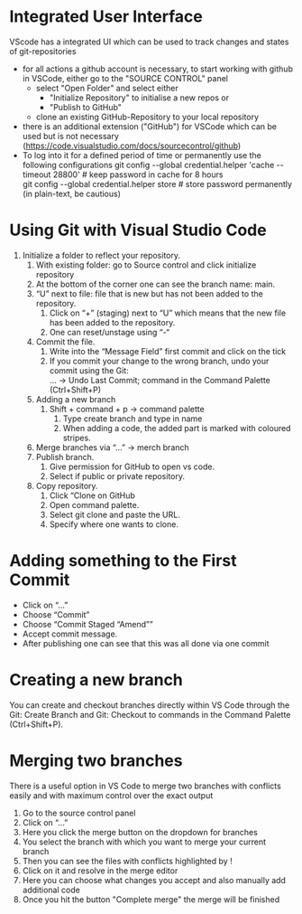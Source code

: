 # Integrated User Interface 
VScode has a integrated UI which can be used to track changes and states of git-repositories 
* for all actions a github account is necessary, to start working with github in VSCode, either go to the "SOURCE CONTROL" panel  
    * select "Open Folder" and select either 
        * "Initialize Repository" to initialise a new repos or 
        * "Publish to GitHub"  
    * clone an existing GitHub-Repository to your local repository  
* there is an additional extension ("GitHub") for VSCode which can be used but is not necessary  (https://code.visualstudio.com/docs/sourcecontrol/github)
* To log into it for a defined period of time or permanently use the following configurations 
   git config --global credential.helper 'cache --timeout 28800' # keep password in cache for 8 hours  
   git config --global credential.helper store # store password permanently (in plain-text, be cautious)

# Using Git with Visual Studio Code 
1. Initialize a folder to reflect your repository. 
    1. With existing folder: go to Source control and click initialize repository 
    1. At the bottom of the corner one can see the branch name: main. 
    1. “U” next to file: file that is new but has not been added to the repository. 
        1. Click on “+” (staging) next to “U” which means that the new file has been added to the repository. 
        1. One can reset/unstage using “-“ 
    1. Commit the file. 
        1. Write into the “Message Field” first commit and click on the tick 
        1. If you commit your change to the wrong branch, undo your commit using the Git:  
            … -> Undo Last Commit; command in the Command Palette (Ctrl+Shift+P) 
    1. Adding a new branch 
        1. Shift + command + p -> command palette 
            1. Type create branch and type in name 
            1. When adding a code, the added part is marked with coloured stripes. 
    1. Merge branches via “…” -> merch branch 
    1. Publish branch.  
        1. Give permission for GitHub to open vs code. 
        1. Select if public or private repository. 
    1. Copy repository. 
        1. Click “Clone on GitHub 
        1. Open command palette. 
        1. Select git clone and paste the URL. 
        1. Specify where one wants to clone. 
        
# Adding something to the First Commit 
* Click on “…” 
* Choose “Commit” 
* Choose “Commit Staged “Amend”” 
* Accept commit message. 
* After publishing one can see that this was all done via one commit 
# Creating a new branch 
You can create and checkout branches directly within VS Code through the Git: Create Branch and Git: Checkout to commands in the Command Palette (Ctrl+Shift+P). 

# Merging two branches
There is a useful option in VS Code to merge two branches with conflicts easily and with maximum control over the exact output
1. Go to the source control panel 
1. Click on “…”
2. Here you click the merge button on the dropdown for branches
3. You select the branch with which you want to merge your current branch 
4. Then you can see the files with conflicts highlighted by !
5. Click on it and resolve in the merge editor
7. Here you can choose what changes you accept and also manually add additional code
8. Once you hit the button "Complete merge" the merge will be finished